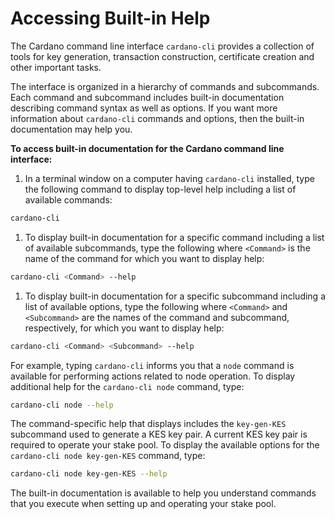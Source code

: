 # Accessing Built-in Help

The Cardano command line interface `cardano-cli` provides a collection of tools for key generation, transaction construction, certificate creation and other important tasks.

The interface is organized in a hierarchy of commands and subcommands. Each command and subcommand includes built-in documentation describing command syntax as well as options. If you want more information about `cardano-cli` commands and options, then the built-in documentation may help you.

**To access built-in documentation for the Cardano command line interface:**

1. In a terminal window on a computer having `cardano-cli` installed, type the following command to display top-level help including a list of available commands:

```bash
cardano-cli
```

1. To display built-in documentation for a specific command including a list of available subcommands, type the following where `<Command>` is the name of the command for which you want to display help:

```bash
cardano-cli <Command> --help
```

1. To display built-in documentation for a specific subcommand including a list of available options, type the following where `<Command>` and `<Subcommand>` are the names of the command and subcommand, respectively, for which you want to display help:

```bash
cardano-cli <Command> <Subcommand> --help
```

For example, typing `cardano-cli` informs you that a `node` command is available for performing actions related to node operation. To display additional help for the `cardano-cli node` command, type:

```bash
cardano-cli node --help
```

The command-specific help that displays includes the `key-gen-KES` subcommand used to generate a KES key pair. A current KES key pair is required to operate your stake pool. To display the available options for the `cardano-cli node key-gen-KES` command, type:

```bash
cardano-cli node key-gen-KES --help
```

The built-in documentation is available to help you understand commands that you execute when setting up and operating your stake pool.
